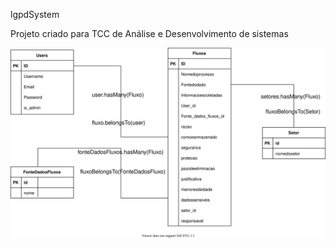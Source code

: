 lgpdSystem

Projeto criado para TCC de Análise e Desenvolvimento de sistemas

<img src="./diagramas/ER-Banco.drawio.svg">
